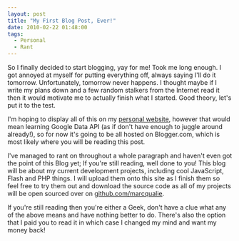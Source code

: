 ```yaml
---
layout: post
title: "My First Blog Post, Ever!"
date: 2010-02-22 01:48:00
tags:
  - Personal
  - Rant
---
```

So I finally decided to start blogging, yay for me! Took me long enough. I got annoyed at myself for putting everything off, always saying I'll do it tomorrow. Unfortunately, tomorrow never happens. I thought maybe if I write my plans down and a few random stalkers from the Internet read it then it would motivate me to actually finish what I started. Good theory, let's put it to the test.

I'm hoping to display all of this on my [personal website](http://marcqualie.com), however that would mean learning Google Data API (as if don't have enough to juggle around already!), so for now it's going to be all hosted on Blogger.com, which is most likely where you will be reading this post.

I've managed to rant on throughout a whole paragraph and haven't even got the point of this Blog yet; If you're still reading, well done to you! This blog will be about my current development projects, including cool JavaScript, Flash and PHP things. I will upload them onto this site as I finish them so feel free to try them out and download the source code as all of my projects will be open sourced over on [github.com/marcqualie](https://github.com/marcqualie).

If you're still reading then you're either a Geek, don't have a clue what any of the above means and have nothing better to do. There's also the option that I paid you to read it in which case I changed my mind and want my money back!
